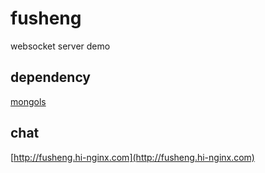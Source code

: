 # fusheng
websocket server demo 

## dependency

[mongols](https://github.com/webcpp/mongols)

## chat

[http://fusheng.hi-nginx.com](http://fusheng.hi-nginx.com)

